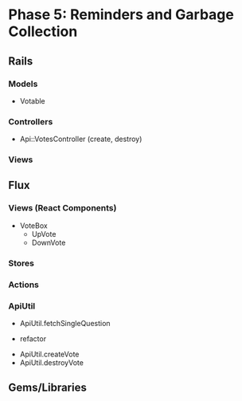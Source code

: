 # Phase 5: Reminders and Garbage Collection

## Rails
### Models
* Votable

### Controllers
* Api::VotesController (create, destroy)

### Views

## Flux
### Views (React Components)
* VoteBox
  - UpVote
  - DownVote

### Stores

### Actions

### ApiUtil
* ApiUtil.fetchSingleQuestion
 - refactor
* ApiUtil.createVote
* ApiUtil.destroyVote

## Gems/Libraries
